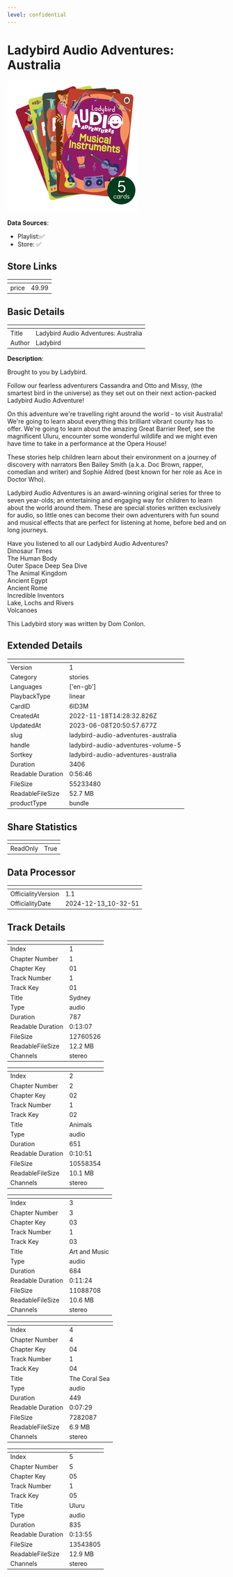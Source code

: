 ```yaml
---
level: confidential
---
```

# Ladybird Audio Adventures: Australia

![card_[6lD3M].png](../../img/cards/card_[6lD3M].png)

**Data Sources**: 

- Playlist:✅
- Store: ✅


## Store Links

| <!-- --> | <!-- --> |
| - | - |
| price | 49.99 |


## Basic Details

| <!-- --> | <!-- --> |
| - | - |
| Title | Ladybird Audio Adventures: Australia |
| Author | Ladybird |

**Description**:

Brought to you by Ladybird.    

Follow our fearless adventurers Cassandra and Otto and Missy, (the smartest bird in the universe) as they set out on their next action-packed Ladybird Audio Adventure!     

On this adventure we're travelling right around the world - to visit Australia! We're going to learn about everything this brilliant vibrant county has to offer. We're going to learn about the amazing Great Barrier Reef, see the magnificent Uluru, encounter some wonderful wildlife and we might even have time to take in a performance at the Opera House!      

These stories help children learn about their environment on a journey of discovery with narrators Ben Bailey Smith (a.k.a. Doc Brown, rapper, comedian and writer) and Sophie Aldred (best known for her role as Ace in Doctor Who).     

Ladybird Audio Adventures is an award-winning original series for three to seven year-olds; an entertaining and engaging way for children to learn about the world around them. These are special stories written exclusively for audio, so little ones can become their own adventurers with fun sound and musical effects that are perfect for listening at home, before bed and on long journeys.     

Have you listened to all our Ladybird Audio Adventures?  
Dinosaur Times  
The Human Body  
Outer Space  Deep Sea Dive  
The Animal Kingdom   
Ancient Egypt   
Ancient Rome   
Incredible Inventors   
Lake, Lochs and Rivers   
Volcanoes     

This Ladybird story was written by Dom Conlon.


## Extended Details

| <!-- --> | <!-- --> |
| - | - |
| Version | 1 |
| Category | stories |
| Languages | ['en-gb'] |
| PlaybackType | linear |
| CardID | 6lD3M |
| CreatedAt | 2022-11-18T14:28:32.826Z |
| UpdatedAt | 2023-06-08T20:50:57.677Z |
| slug | ladybird-audio-adventures-australia |
| handle | ladybird-audio-adventures-volume-5 |
| Sortkey | ladybird-audio-adventures-australia |
| Duration | 3406 |
| Readable Duration | 0:56:46 |
| FileSize | 55233480 |
| ReadableFileSize | 52.7 MB |
| productType | bundle |


## Share Statistics

| <!-- --> | <!-- --> |
| - | - |
| ReadOnly | True |


## Data Processor

| <!-- --> | <!-- --> |
| - | - |
| OfficialityVersion | 1.1
| OfficialityDate | 2024-12-13_10-32-51


## Track Details

| <!-- --> | <!-- --> |
| - | - |
| Index | 1 |
| Chapter Number | 1 |
| Chapter Key | 01 |
| Track Number | 1 |
| Track Key | 01 |
| Title | Sydney |
| Type | audio |
| Duration | 787 |
| Readable Duration | 0:13:07 |
| FileSize | 12760526 |
| ReadableFileSize | 12.2 MB |
| Channels | stereo |

| <!-- --> | <!-- --> |
| - | - |
| Index | 2 |
| Chapter Number | 2 |
| Chapter Key | 02 |
| Track Number | 1 |
| Track Key | 02 |
| Title | Animals |
| Type | audio |
| Duration | 651 |
| Readable Duration | 0:10:51 |
| FileSize | 10558354 |
| ReadableFileSize | 10.1 MB |
| Channels | stereo |

| <!-- --> | <!-- --> |
| - | - |
| Index | 3 |
| Chapter Number | 3 |
| Chapter Key | 03 |
| Track Number | 1 |
| Track Key | 03 |
| Title | Art and Music |
| Type | audio |
| Duration | 684 |
| Readable Duration | 0:11:24 |
| FileSize | 11088708 |
| ReadableFileSize | 10.6 MB |
| Channels | stereo |

| <!-- --> | <!-- --> |
| - | - |
| Index | 4 |
| Chapter Number | 4 |
| Chapter Key | 04 |
| Track Number | 1 |
| Track Key | 04 |
| Title | The Coral Sea |
| Type | audio |
| Duration | 449 |
| Readable Duration | 0:07:29 |
| FileSize | 7282087 |
| ReadableFileSize | 6.9 MB |
| Channels | stereo |

| <!-- --> | <!-- --> |
| - | - |
| Index | 5 |
| Chapter Number | 5 |
| Chapter Key | 05 |
| Track Number | 1 |
| Track Key | 05 |
| Title | Uluru |
| Type | audio |
| Duration | 835 |
| Readable Duration | 0:13:55 |
| FileSize | 13543805 |
| ReadableFileSize | 12.9 MB |
| Channels | stereo |

